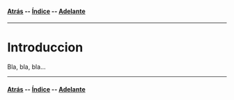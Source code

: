 #### [Atrás](index.md) -- [Índice](index.md) -- [Adelante](metodologia.md)
***

# Introduccion

Bla, bla, bla...

***
#### [Atrás](index.md) -- [Índice](index.md) -- [Adelante](metodologia.md)
